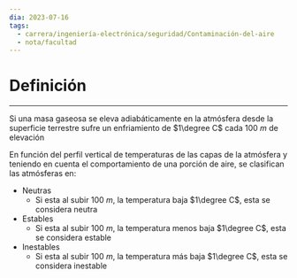 ```yaml
---
dia: 2023-07-16
tags:
  - carrera/ingeniería-electrónica/seguridad/Contaminación-del-aire
  - nota/facultad
---
```

# Definición
---
Si una masa gaseosa se eleva adiabáticamente en la atmósfera desde la superficie terrestre sufre un enfriamiento de $1\degree C$ cada $100~m$ de elevación

En función del perfil vertical de temperaturas de las capas de la atmósfera y teniendo en cuenta el comportamiento de una porción de aire, se clasifican las atmósferas en:
* Neutras
	* Si esta al subir $100~m$, la temperatura baja $1\degree C$, esta se considera neutra
* Estables
	* Si esta al subir $100~m$, la temperatura menos baja $1\degree C$, esta se considera estable
* Inestables
	* Si esta al subir $100~m$, la temperatura más baja $1\degree C$, esta se considera inestable